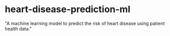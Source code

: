 # heart-disease-prediction-ml
"A machine learning model to predict the risk of heart disease using patient health data."
